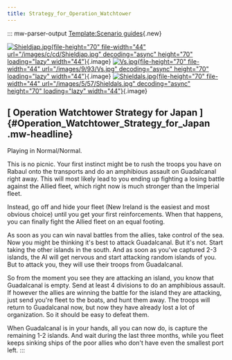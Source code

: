 ```yaml
---
title: Strategy_for_Operation_Watchtower
---
```

::: mw-parser-output
[Template:Scenario
guides](/wiki/index.php?title=Template:Scenario_guides&action=edit&redlink=1 "Template:Scenario guides (page does not exist)"){.new}

[![Shieldjap.jpg](/images/c/cd/Shieldjap.jpg){file-height="70"
file-width="44" url="/images/c/cd/Shieldjap.jpg" decoding="async"
height="70" loading="lazy"
width="44"}](/wiki/File:Shieldjap.jpg){.image}
[![Vs.jpg](/images/9/93/Vs.jpg){file-height="70" file-width="44"
url="/images/9/93/Vs.jpg" decoding="async" height="70" loading="lazy"
width="44"}](/wiki/File:Vs.jpg){.image}
[![Shieldals.jpg](/images/5/57/Shieldals.jpg){file-height="70"
file-width="44" url="/images/5/57/Shieldals.jpg" decoding="async"
height="70" loading="lazy"
width="44"}](/wiki/File:Shieldals.jpg){.image}

## [ Operation Watchtower Strategy for Japan ]{#Operation_Watchtower_Strategy_for_Japan .mw-headline}

Playing in Normal/Normal.

This is no picnic. Your first instinct might be to rush the troops you
have on Rabaul onto the transports and do an amphibious assault on
Guadalcanal right away. This will most likely lead to you ending up
fighting a losing battle against the Allied fleet, which right now is
much stronger than the Imperial fleet.

Instead, go off and hide your fleet (New Ireland is the easiest and most
obvious choice) until you get your first reinforcements. When that
happens, you can finally fight the Allied fleet on an equal footing.

As soon as you can win naval battles from the allies, take control of
the sea. Now you might be thinking it\'s best to attack Guadalcanal. But
it\'s not. Start taking the other islands in the south. And as soon as
you\'ve captured 2-3 islands, the AI will get nervous and start
attacking random islands of you. But to attack you, they will use their
troops from Guadalcanal.

So from the moment you see they are attacking an island, you know that
Guadalcanal is empty. Send at least 4 divisions to do an amphibious
assault. If however the allies are winning the battle for the island
they are attacking, just send you\'re fleet to the boats, and hunt them
away. The troops will return to Guadalcanal now, but now they have
already lost a lot of organization. So it should be easy to defeat them.

When Guadalcanal is in your hands, all you can now do, is capture the
remaining 1-2 islands. And wait during the last three months, while you
fleet keeps sinking ships of the poor allies who don\'t have even the
smallest port left.
:::
